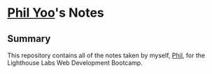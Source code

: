 # [Phil Yoo](https://github.com/josemourinho333)'s Notes

## Summary 

This repository contains all of the notes taken by myself, [Phil](https://github.com/josemourinho333), for the Lighthouse Labs Web Development Bootcamp.